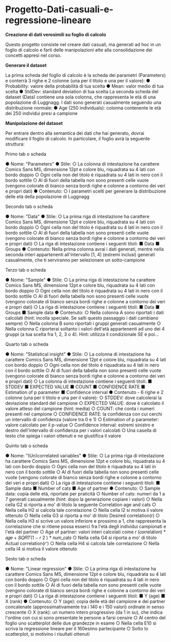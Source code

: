 # Progetto-Dati-casuali-e-regressione-lineare

**Creazione di dati verosimili su foglio di calcolo**

Questo progetto consiste nel creare dati casuali, ma generati ad hoc in un foglio di calcolo e
farti delle manipolazioni atte alla consolidazione dei concetti appresi nel corso.

**Generare il dataset**

La prima scheda del foglio di calcolo è la scheda dei parametri (Parameters) e conterrà 3 righe
e 2 colonne (una per il titolo e una per il valore):
● Probability: valore della probabilità di tua scelta
● Mean: valor medio di tua scelta
● StdDev: standard deviation di tua scelta
La seconda scheda del dataset (Data) contiene una sola colonna, che rappresenta le età di una
popolazione di Luggnagg.
I dati sono generati casualmente seguendo una distribuzione normale:
● Age (250 individuals): colonna contenente le età dei 250 individui presi a campione

**Manipolazione del dataset**

Per entrare dentro alla semantica dei dati che hai generato, dovrai modificare il foglio di calcolo.
In particolare, il foglio avrà la seguente struttura:

Primo tab o scheda

● Nome: "Parameters"
● Stile:
○ La colonna di intestazione ha carattere Comics Sans MS, dimensione 12pt e
colore blu, riquadrata su 4 lati con bordo doppio
○ Ogni cella non del titolo è riquadrata su 4 lati in nero con il bordo sottile
○ Al di fuori della tabella non sono presenti celle vuote (vengono colorate di bianco
senza bordi righe e colonne a contorno dei veri e propri dati)
● Contenuto:
○ I parametri scelti per generare la distribuzione delle età della popolazione di
Luggnagg

Secondo tab o scheda

● Nome: "Data"
● Stile:
○ La prima riga di intestazione ha carattere Comics Sans MS, dimensione 12pt e
colore blu, riquadrata su 4 lati con bordo doppio
○ Ogni cella non del titolo è riquadrata su 4 lati in nero con il bordo sottile
○ Al di fuori della tabella non sono presenti celle vuote (vengono colorate di bianco
senza bordi righe e colonne a contorno dei veri e propri dati)
○ La riga di intestazione contiene i seguenti titoli:
■ Data
■ Groups
● Contenuto:
Nella prima colonna avrai i dati generati, mentre nella seconda interi appartenenti
all'intervallo [1, 4] (estremi inclusi) generati casualmente, che ti serviranno per
selezionare un sotto-campione

Terzo tab o scheda

● Nome: "Sample"
● Stile:
○ La prima riga di intestazione ha carattere Comics Sans MS, dimensione 12pt e
colore blu, riquadrata su 4 lati con bordo doppio
○ Ogni cella non del titolo è riquadrata su 4 lati in nero con il bordo sottile
○ Al di fuori della tabella non sono presenti celle vuote (vengono colorate di bianco
senza bordi righe e colonne a contorno dei veri e propri dati)
○ La riga di intestazione contiene i seguenti titoli:
■ Data
■ Groups
■ Sample data
● Contenuto:
○ Nella colonna A sono riportati i dati calcolati (hint: incolla speciale. Se salti questo
passaggio i dati cambiano sempre)
○ Nella colonna B sono riportati i gruppi generati casualmente
○ Nella colonna C riporterai soltanto i valori dell'età appartenenti ad uno dei 4
gruppi (a tua scelta fra 1, 2, 3 o 4). Hint: utilizza il condizionale SE e poi...

Quarto tab o scheda

● Nome: "Statistical insight"
● Stile:
○ La colonna di intestazione ha carattere Comics Sans MS, dimensione 12pt e
colore blu, riquadrata su 4 lati con bordo doppio
○ Ogni cella non del titolo è riquadrata su 4 lati in nero con il bordo sottile
○ Al di fuori della tabella non sono presenti celle vuote (vengono colorate di bianco
senza bordi righe e colonne a contorno dei veri e propri dati)
○ La colonna di intestazione contiene i seguenti titoli:
■ STDDEV
■ EXPECTED VALUE
■ COUNT
■ CONFIDENCE RATE
■ Estimation of p parameter
■ Confidence interval
● Contenuto - 6 righe e 2 colonne (una per il titolo e una per il valore):
○ STDDEV: dove calcolerai la deviazione standard del campione
○ EXPECTED VALUE: dove è calcolato il valore atteso del campione (hint: media)
○ COUNT: che conta i numeri presenti nel campione
○ CONFIDENCE RATE: la confidenza con cui cerchi un intervallo di confidenza
(valore tra 0 e 1)
○ Estimation of p parameter: valore calcolato per il p-value
○ Confidence interval: estremi sinistro e destro dell'intervallo di confidenza per
i valori calcolati
○ Una casella di testo che spiega i valori ottenuti e ne giustifica il valore

Quinto tab o scheda

● Nome: "(Un)correlated variables"
● Stile:
○ La prima riga di intestazione ha carattere Comics Sans MS, dimensione 12pt e
colore blu, riquadrata su 4 lati con bordo doppio
○ Ogni cella non del titolo è riquadrata su 4 lati in nero con il bordo sottile
○ Al di fuori della tabella non sono presenti celle vuote (vengono colorate di bianco
senza bordi righe e colonne a contorno dei veri e propri dati)
○ La riga di intestazione contiene i seguenti titoli:
■ Sample data
■ Number of cats
■ Age of partner
● Contenuto:
○ Sample data: copia delle età, riportate per praticità
○ Number of cats: numeri da 1 a 7 generati casualmente (hint: dopo la
generazione copiare i valori)
○ Nella cella G2 si riporta a mo' di titolo la seguente Correlation age and cats
○ Nella cella H2 si calcola tale correlazione
○ Nella cella I2 si motiva il valore ottenuto
○ Nella cella G3 si riporta a mo' di titolo Desired correlation(r)
○ Nella cella H3 si scrive un valore inferiore e prossimo a 1, che rappresenta la
correlazione che si ritiene possa esserci fra l'età degli individui campionati e l'età
del partner
○ Age of partner: valori interi calcolati come
𝑟 (𝑐𝑜𝑟𝑟𝑒𝑙𝑎𝑡𝑖𝑜𝑛) * 𝑎𝑔𝑒 + 𝑆𝑄𝑅𝑇(1 − 𝑟
2
) * 𝑛𝑢𝑚_𝑐𝑎𝑡𝑠
○ Nella cella G4 si riporta a mo' di titolo Actual correlation(r')
○ Nella cella H4 si calcola tale correlazione
○ Nella cella I4 si motiva il valore ottenuto

Sesto tab o scheda

● Nome: "Linear regression"
● Stile:
○ La prima riga di intestazione ha carattere Comics Sans MS, dimensione 12pt e
colore blu, riquadrata su 4 lati con bordo doppio
○ Ogni cella non del titolo è riquadrata su 4 lati in nero con il bordo sottile
○ Al di fuori della tabella non sono presenti celle vuote (vengono colorate di bianco
senza bordi righe e colonne a contorno dei veri e propri dati)
○ La riga di intestazione contiene i seguenti titoli:
■ Y (age)
■ X (rank)
● Contenuto:
○ Y (age): copia delle età del campione e dei partner concatenate
(approssimativamente tra i 140 e i 150 valori) ordinate in senso crescente
○ X (rank): un numero intero progressivo (da 1 in su), che indica l'ordine con cui
si sono presentate le persone a farsi censire
○ Al centro del foglio uno scatterplot delle due grandezze in esame
○ Nella cella E10 si scriva la regressione lineare per il 160esimo partecipante
○ Sotto lo scatterplot, si motivino i risultati ottenuti
